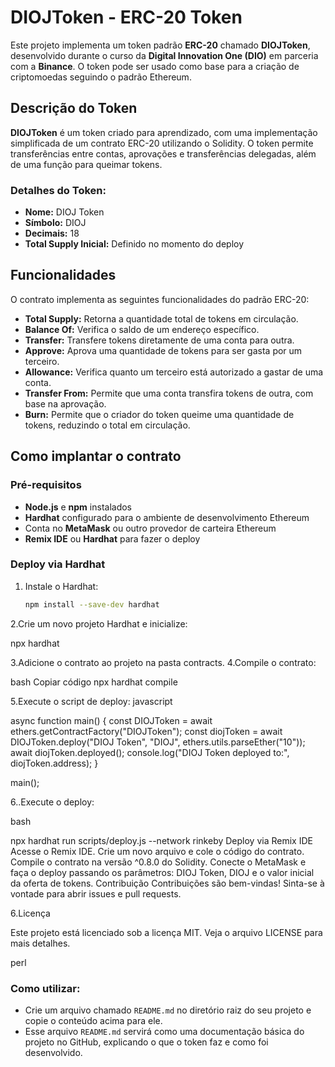 # DIOJToken - ERC-20 Token

Este projeto implementa um token padrão **ERC-20** chamado **DIOJToken**, desenvolvido durante o curso da **Digital Innovation One (DIO)** em parceria com a **Binance**. O token pode ser usado como base para a criação de criptomoedas seguindo o padrão Ethereum.

## Descrição do Token

**DIOJToken** é um token criado para aprendizado, com uma implementação simplificada de um contrato ERC-20 utilizando o Solidity. O token permite transferências entre contas, aprovações e transferências delegadas, além de uma função para queimar tokens.

### Detalhes do Token:
- **Nome:** DIOJ Token
- **Símbolo:** DIOJ
- **Decimais:** 18
- **Total Supply Inicial:** Definido no momento do deploy

## Funcionalidades

O contrato implementa as seguintes funcionalidades do padrão ERC-20:

- **Total Supply:** Retorna a quantidade total de tokens em circulação.
- **Balance Of:** Verifica o saldo de um endereço específico.
- **Transfer:** Transfere tokens diretamente de uma conta para outra.
- **Approve:** Aprova uma quantidade de tokens para ser gasta por um terceiro.
- **Allowance:** Verifica quanto um terceiro está autorizado a gastar de uma conta.
- **Transfer From:** Permite que uma conta transfira tokens de outra, com base na aprovação.
- **Burn:** Permite que o criador do token queime uma quantidade de tokens, reduzindo o total em circulação.

## Como implantar o contrato

### Pré-requisitos

- **Node.js** e **npm** instalados
- **Hardhat** configurado para o ambiente de desenvolvimento Ethereum
- Conta no **MetaMask** ou outro provedor de carteira Ethereum
- **Remix IDE** ou **Hardhat** para fazer o deploy

### Deploy via Hardhat

1. Instale o Hardhat:
   ```bash
   npm install --save-dev hardhat
   
2.Crie um novo projeto Hardhat e inicialize:

npx hardhat


3.Adicione o contrato ao projeto na pasta contracts.
4.Compile o contrato:

bash
Copiar código
npx hardhat compile

5.Execute o script de deploy:
javascript

async function main() {
  const DIOJToken = await ethers.getContractFactory("DIOJToken");
  const diojToken = await DIOJToken.deploy("DIOJ Token", "DIOJ", ethers.utils.parseEther("10"));
  await diojToken.deployed();
  console.log("DIOJ Token deployed to:", diojToken.address);
}

main();

6..Execute o deploy:

bash

npx hardhat run scripts/deploy.js --network rinkeby
Deploy via Remix IDE
Acesse o Remix IDE.
Crie um novo arquivo e cole o código do contrato.
Compile o contrato na versão ^0.8.0 do Solidity.
Conecte o MetaMask e faça o deploy passando os parâmetros: DIOJ Token, DIOJ e o valor inicial da oferta de tokens.
Contribuição
Contribuições são bem-vindas! Sinta-se à vontade para abrir issues e pull requests.

6.Licença

Este projeto está licenciado sob a licença MIT. Veja o arquivo LICENSE para mais detalhes.

perl

### Como utilizar:
- Crie um arquivo chamado `README.md` no diretório raiz do seu projeto e copie o conteúdo acima para ele.
- Esse arquivo `README.md` servirá como uma documentação básica do projeto no GitHub, explicando o que o token faz e como foi desenvolvido.







